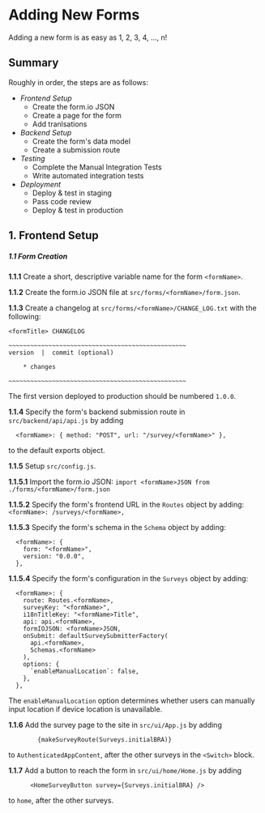# Adding New Forms

Adding a new form is as easy as 1, 2, 3, 4, ..., n!

## Summary

Roughly in order, the steps are as follows:

* _Frontend Setup_
  * Create the form.io JSON
  * Create a page for the form
  * Add tranlsations
* _Backend Setup_
  * Create the form's data model
  * Create a submission route
* _Testing_
  * Complete the Manual Integration Tests
  * Write automated integration tests
* _Deployment_
  * Deploy & test in staging
  * Pass code review
  * Deploy & test in production


## 1. Frontend Setup

##### 1.1 Form Creation

**1.1.1** Create a short, descriptive variable name for the form `<formName>`.

**1.1.2** Create the form.io JSON file at `src/forms/<formName>/form.json`.

**1.1.3** Create a changelog at `src/forms/<formName>/CHANGE_LOG.txt` with the following:
```
<formTitle> CHANGELOG

~~~~~~~~~~~~~~~~~~~~~~~~~~~~~~~~~~~~~~~~~~~~~~~~~
version  |  commit (optional)

	* changes

~~~~~~~~~~~~~~~~~~~~~~~~~~~~~~~~~~~~~~~~~~~~~~~~~
```
The first version deployed to production should be numbered `1.0.0`.

**1.1.4** Specify the form's backend submission route in `src/backend/api/api.js` by adding 
```
  <formName>: { method: "POST", url: "/survey/<formName>" },
```
to the default exports object.

**1.1.5** Setup `src/config.js`.

**1.1.5.1** Import the form.io JSON:
`import <formName>JSON from ./forms/<formName>/form.json`

**1.1.5.2** Specify the form's frontend URL in the `Routes` object by adding:
`  <formName>: /surveys/<formName>,`

**1.1.5.3** Specify the form's schema in the `Schema` object by adding:
```
  <formName>: {
    form: "<formName>",
    version: "0.0.0",
  },
```

**1.1.5.4** Specify the form's configuration in the `Surveys` object by adding:
```
  <formName>: {
    route: Routes.<formName>,
    surveyKey: "<formName>",
    i18nTitleKey: "<formName>Title",
    api: api.<formName>,
    formIOJSON: <formName>JSON,
    onSubmit: defaultSurveySubmitterFactory(
      api.<formName>,
      Schemas.<formName>
    ),
    options: {
      `enableManualLocation`: false,
    },
  },
```
The `enableManualLocation` option determines whether users can manually input location if device location is unavailable.

**1.1.6** Add the survey page to the site in `src/ui/App.js` by adding 
```
        {makeSurveyRoute(Surveys.initialBRA)}
```
to `AuthenticatedAppContent`, after the other surveys in the `<Switch>` block.

**1.1.7** Add a button to reach the form in `src/ui/home/Home.js` by adding
```
      <HomeSurveyButton survey={Surveys.initialBRA} />
```
to `home`, after the other surveys.